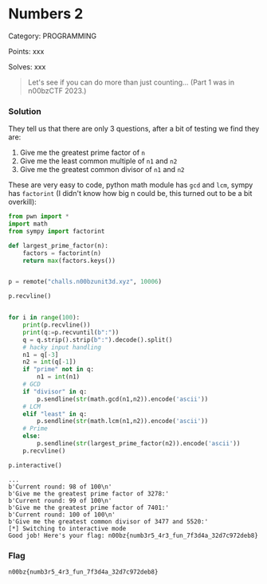 # Numbers 2

Category: PROGRAMMING

Points: xxx

Solves: xxx

>Let's see if you can do more than just counting... (Part 1 was in n00bzCTF 2023.)

### Solution

They tell us that there are only 3 questions, after a bit of testing we find they are:

1. Give me the greatest prime factor of `n`
2. Give me the least common multiple of `n1` and `n2`
3. Give me the greatest common divisor of `n1` and `n2`

These are very easy to code, python math module has `gcd` and `lcm`, sympy has `factorint` (I didn't know how big n could be, this turned out to be a bit overkill):

```py
from pwn import *
import math
from sympy import factorint

def largest_prime_factor(n):
    factors = factorint(n)
    return max(factors.keys())


p = remote("challs.n00bzunit3d.xyz", 10006)

p.recvline()


for i in range(100):
    print(p.recvline())
    print(q:=p.recvuntil(b":"))
    q = q.strip().strip(b":").decode().split()
    # hacky input handling
    n1 = q[-3]
    n2 = int(q[-1])
    if "prime" not in q:
        n1 = int(n1)
    # GCD
    if "divisor" in q:
        p.sendline(str(math.gcd(n1,n2)).encode('ascii'))
    # LCM
    elif "least" in q:
        p.sendline(str(math.lcm(n1,n2)).encode('ascii'))
    # Prime
    else:
        p.sendline(str(largest_prime_factor(n2)).encode('ascii'))
    p.recvline()

p.interactive()
```

```
...
b'Current round: 98 of 100\n'
b'Give me the greatest prime factor of 3278:'
b'Current round: 99 of 100\n'
b'Give me the greatest prime factor of 7401:'
b'Current round: 100 of 100\n'
b'Give me the greatest common divisor of 3477 and 5520:'
[*] Switching to interactive mode
Good job! Here's your flag: n00bz{numb3r5_4r3_fun_7f3d4a_32d7c972deb8}
```

### Flag

```n00bz{numb3r5_4r3_fun_7f3d4a_32d7c972deb8}```
